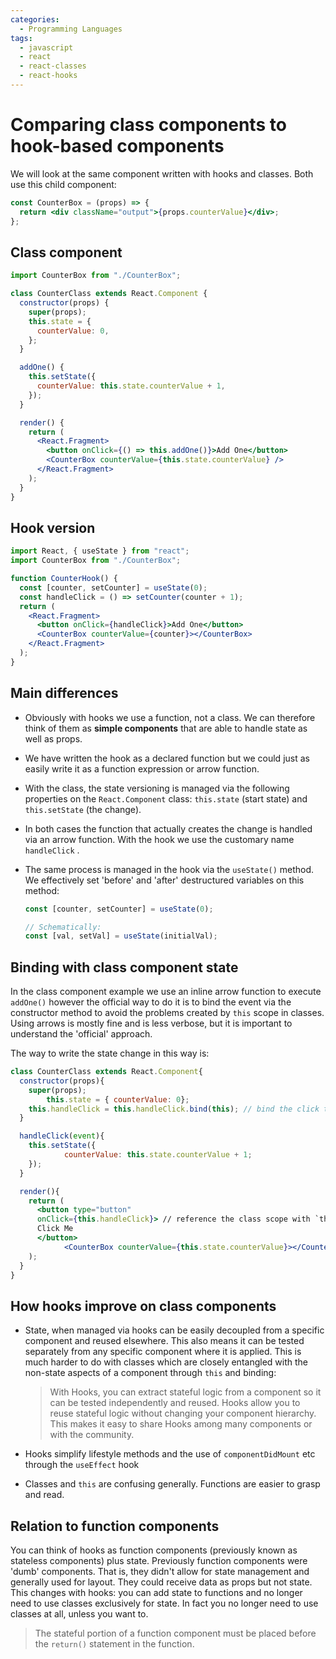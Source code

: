 ```yaml
---
categories:
  - Programming Languages
tags:
  - javascript
  - react
  - react-classes
  - react-hooks
---
```


# Comparing class components to hook-based components

We will look at the same component written with hooks and classes. Both use this
child component:

```jsx
const CounterBox = (props) => {
  return <div className="output">{props.counterValue}</div>;
};
```

## Class component

```jsx
import CounterBox from "./CounterBox";

class CounterClass extends React.Component {
  constructor(props) {
    super(props);
    this.state = {
      counterValue: 0,
    };
  }

  addOne() {
    this.setState({
      counterValue: this.state.counterValue + 1,
    });
  }

  render() {
    return (
      <React.Fragment>
        <button onClick={() => this.addOne()}>Add One</button>
        <CounterBox counterValue={this.state.counterValue} />
      </React.Fragment>
    );
  }
}
```

## Hook version

```jsx
import React, { useState } from "react";
import CounterBox from "./CounterBox";

function CounterHook() {
  const [counter, setCounter] = useState(0);
  const handleClick = () => setCounter(counter + 1);
  return (
    <React.Fragment>
      <button onClick={handleClick}>Add One</button>
      <CounterBox counterValue={counter}></CounterBox>
    </React.Fragment>
  );
}
```

## Main differences

- Obviously with hooks we use a function, not a class. We can therefore think of
  them as **simple components** that are able to handle state as well as props.
- We have written the hook as a declared function but we could just as easily
  write it as a function expression or arrow function.
- With the class, the state versioning is managed via the following properties
  on the `React.Component` class: `this.state` (start state) and `this.setState`
  (the change).
- In both cases the function that actually creates the change is handled via an
  arrow function. With the hook we use the customary name `handleClick` .

- The same process is managed in the hook via the `useState()` method. We
  effectively set 'before' and 'after' destructured variables on this method:

  ```jsx
  const [counter, setCounter] = useState(0);

  // Schematically:
  const [val, setVal] = useState(initialVal);
  ```

## Binding with class component state

In the class component example we use an inline arrow function to execute
`addOne()` however the official way to do it is to bind the event via the
constructor method to avoid the problems created by `this` scope in classes.
Using arrows is mostly fine and is less verbose, but it is important to
understand the 'official' approach.

The way to write the state change in this way is:

```jsx
class CounterClass extends React.Component{
  constructor(props){
    super(props);
		this.state = { counterValue: 0};
    this.handleClick = this.handleClick.bind(this); // bind the click to the class scope
  }

  handleClick(event){
    this.setState({
            counterValue: this.state.counterValue + 1;
    });
  }

  render(){
    return (
      <button type="button"
      onClick={this.handleClick}> // reference the class scope with `this`
      Click Me
      </button>
			<CounterBox counterValue={this.state.counterValue}></CounterBox>
    );
  }
}
```

## How hooks improve on class components

- State, when managed via hooks can be easily decoupled from a specific
  component and reused elsewhere. This also means it can be tested separately
  from any specific component where it is applied. This is much harder to do
  with classes which are closely entangled with the non-state aspects of a
  component through `this` and binding:

  > With Hooks, you can extract stateful logic from a component so it can be
  > tested independently and reused. Hooks allow you to reuse stateful logic
  > without changing your component hierarchy. This makes it easy to share Hooks
  > among many components or with the community.

- Hooks simplify lifestyle methods and the use of `componentDidMount` etc
  through the `useEffect` hook
- Classes and `this` are confusing generally. Functions are easier to grasp and
  read.

## Relation to function components

You can think of hooks as function components (previously known as stateless
components) plus state. Previously function components were 'dumb' components.
That is, they didn't allow for state management and generally used for layout.
They could receive data as props but not state. This changes with hooks: you can
add state to functions and no longer need to use classes exclusively for state.
In fact you no longer need to use classes at all, unless you want to.

> The stateful portion of a function component must be placed before the
> `return()` statement in the function.
